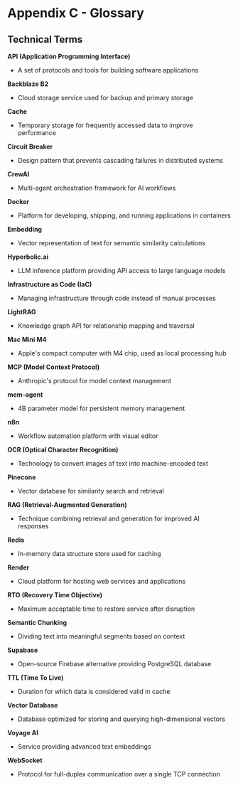 # Appendix C - Glossary

## Technical Terms

**API (Application Programming Interface)**
- A set of protocols and tools for building software applications

**Backblaze B2**
- Cloud storage service used for backup and primary storage

**Cache**
- Temporary storage for frequently accessed data to improve performance

**Circuit Breaker**
- Design pattern that prevents cascading failures in distributed systems

**CrewAI**
- Multi-agent orchestration framework for AI workflows

**Docker**
- Platform for developing, shipping, and running applications in containers

**Embedding**
- Vector representation of text for semantic similarity calculations

**Hyperbolic.ai**
- LLM inference platform providing API access to large language models

**Infrastructure as Code (IaC)**
- Managing infrastructure through code instead of manual processes

**LightRAG**
- Knowledge graph API for relationship mapping and traversal

**Mac Mini M4**
- Apple's compact computer with M4 chip, used as local processing hub

**MCP (Model Context Protocol)**
- Anthropic's protocol for model context management

**mem-agent**
- 4B parameter model for persistent memory management

**n8n**
- Workflow automation platform with visual editor

**OCR (Optical Character Recognition)**
- Technology to convert images of text into machine-encoded text

**Pinecone**
- Vector database for similarity search and retrieval

**RAG (Retrieval-Augmented Generation)**
- Technique combining retrieval and generation for improved AI responses

**Redis**
- In-memory data structure store used for caching

**Render**
- Cloud platform for hosting web services and applications

**RTO (Recovery Time Objective)**
- Maximum acceptable time to restore service after disruption

**Semantic Chunking**
- Dividing text into meaningful segments based on context

**Supabase**
- Open-source Firebase alternative providing PostgreSQL database

**TTL (Time To Live)**
- Duration for which data is considered valid in cache

**Vector Database**
- Database optimized for storing and querying high-dimensional vectors

**Voyage AI**
- Service providing advanced text embeddings

**WebSocket**
- Protocol for full-duplex communication over a single TCP connection